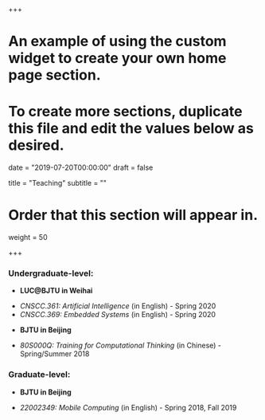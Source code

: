 +++
# An example of using the custom widget to create your own home page section.
# To create more sections, duplicate this file and edit the values below as desired.

date = "2019-07-20T00:00:00"
draft = false

title = "Teaching"
subtitle = ""

# Order that this section will appear in.
weight = 50

+++

### Undergraduate-level: 

* **LUC@BJTU in Weihai**
 - _CNSCC.361: Artificial Intelligence_ (in English) - Spring 2020
 - _CNSCC.369: Embedded Systems_ (in English) - Spring 2020
* **BJTU in Beijing**
 - _80S000Q: Training for Computational Thinking_ (in Chinese) - Spring/Summer 2018 

### Graduate-level: 

* **BJTU in Beijing**
 - _22002349: Mobile Computing_ (in English) - Spring 2018, Fall 2019 
